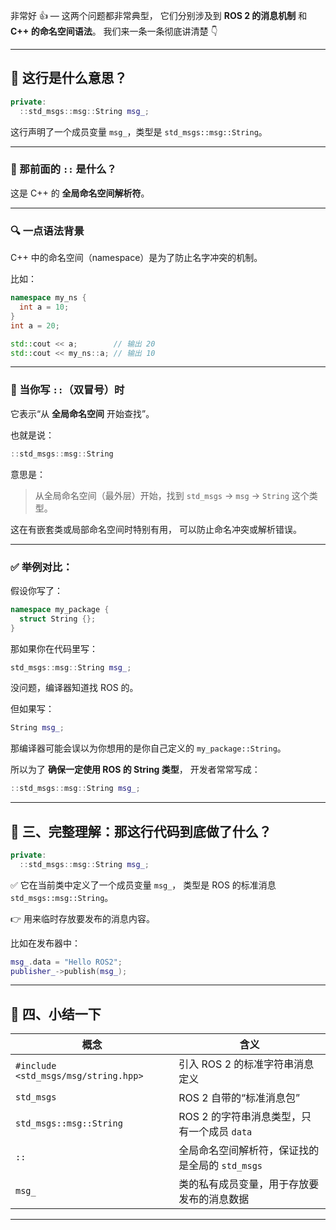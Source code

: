 非常好 👍 — 这两个问题都非常典型，
它们分别涉及到 **ROS 2 的消息机制** 和 **C++ 的命名空间语法**。
我们来一条一条彻底讲清楚 👇

---

## 🧩 这行是什么意思？
```cpp
private:
  ::std_msgs::msg::String msg_;
```

这行声明了一个成员变量 `msg_`，类型是 `std_msgs::msg::String`。

---

### 🧐 那前面的 `::` 是什么？

这是 C++ 的 **全局命名空间解析符**。

---

### 🔍 一点语法背景

C++ 中的命名空间（namespace）是为了防止名字冲突的机制。

比如：

```cpp
namespace my_ns {
  int a = 10;
}
int a = 20;

std::cout << a;        // 输出 20
std::cout << my_ns::a; // 输出 10
```

---

### 🚩 当你写 `::`（双冒号）时

它表示“从 **全局命名空间** 开始查找”。

也就是说：

```cpp
::std_msgs::msg::String
```

意思是：

> 从全局命名空间（最外层）开始，找到 `std_msgs` → `msg` → `String` 这个类型。

这在有嵌套类或局部命名空间时特别有用，
可以防止命名冲突或解析错误。

---

### ✅ 举例对比：

假设你写了：

```cpp
namespace my_package {
  struct String {};
}
```

那如果你在代码里写：

```cpp
std_msgs::msg::String msg_;
```

没问题，编译器知道找 ROS 的。

但如果写：

```cpp
String msg_;
```

那编译器可能会误以为你想用的是你自己定义的 `my_package::String`。

所以为了 **确保一定使用 ROS 的 String 类型**，
开发者常常写成：

```cpp
::std_msgs::msg::String msg_;
```

---

## 🧠 三、完整理解：那这行代码到底做了什么？

```cpp
private:
  ::std_msgs::msg::String msg_;
```

✅ 它在当前类中定义了一个成员变量 `msg_`，
类型是 ROS 的标准消息 `std_msgs::msg::String`。

👉 用来临时存放要发布的消息内容。

比如在发布器中：

```cpp
msg_.data = "Hello ROS2";
publisher_->publish(msg_);
```

---

## 🧾 四、小结一下

| 概念                                   | 含义                            |
| ------------------------------------ | ----------------------------- |
| `#include <std_msgs/msg/string.hpp>` | 引入 ROS 2 的标准字符串消息定义           |
| `std_msgs`                           | ROS 2 自带的“标准消息包”              |
| `std_msgs::msg::String`              | ROS 2 的字符串消息类型，只有一个成员 `data`  |
| `::`                                 | 全局命名空间解析符，保证找的是全局的 `std_msgs` |
| `msg_`                               | 类的私有成员变量，用于存放要发布的消息数据         |

---


